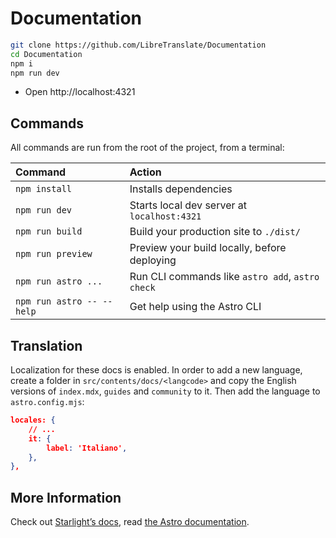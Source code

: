 # Documentation

```bash
git clone https://github.com/LibreTranslate/Documentation
cd Documentation
npm i
npm run dev 
```

* Open http://localhost:4321

## Commands

All commands are run from the root of the project, from a terminal:

| Command                   | Action                                           |
| :------------------------ | :----------------------------------------------- |
| `npm install`             | Installs dependencies                            |
| `npm run dev`             | Starts local dev server at `localhost:4321`      |
| `npm run build`           | Build your production site to `./dist/`          |
| `npm run preview`         | Preview your build locally, before deploying     |
| `npm run astro ...`       | Run CLI commands like `astro add`, `astro check` |
| `npm run astro -- --help` | Get help using the Astro CLI                     |

## Translation

Localization for these docs is enabled. In order to add a new language, create a folder in `src/contents/docs/<langcode>` and copy the English versions of `index.mdx`, `guides` and `community` to it. Then add the language to `astro.config.mjs`:

```json
locales: {
    // ...
    it: {
        label: 'Italiano',
    },
},
```

## More Information

Check out [Starlight’s docs](https://starlight.astro.build/), read [the Astro documentation](https://docs.astro.build).
